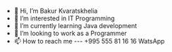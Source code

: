 - 👋 Hi, I’m Bakur Kvaratskhelia
- 👀 I’m interested in IT Programming
- 🌱 I’m currently learning Java development
- 💞️ I’m looking to work as a Programmer 
- 📫 How to reach me --- +995 555 81 16 16 WatsApp
  



